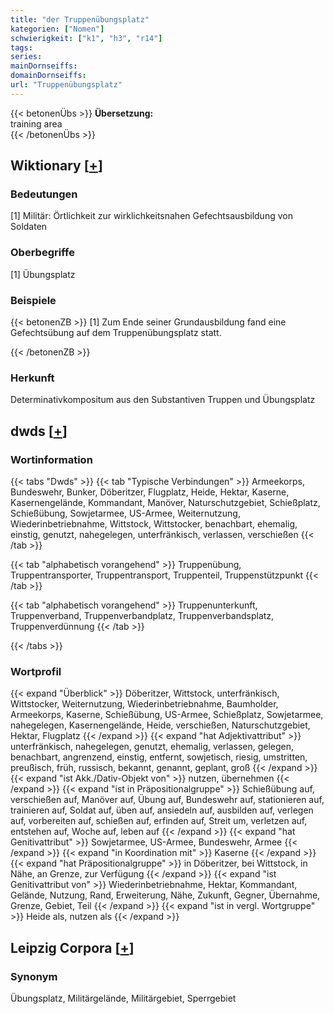 ```yaml
---
title: "der Truppenübungsplatz"
kategorien: ["Nomen"]
schwierigkeit: ["k1", "h3", "r14"]
tags:
series:
mainDornseiffs:
domainDornseiffs:
url: "Truppenübungsplatz"
---
```


{{< betonenÜbs >}}
**Übersetzung:**  
training area  
{{< /betonenÜbs >}}

## Wiktionary [[+](https://de.wiktionary.org/wiki/Truppenübungsplatz)]

### Bedeutungen
[1] Militär: Örtlichkeit zur wirklichkeitsnahen Gefechtsausbildung von Soldaten  

### Oberbegriffe
[1] Übungsplatz  

### Beispiele
{{< betonenZB >}}
[1] Zum Ende seiner Grundausbildung fand eine Gefechtsübung auf dem Truppenübungsplatz statt.  

{{< /betonenZB >}}
### Herkunft
Determinativkompositum aus den Substantiven Truppen und Übungsplatz  



## dwds [[+](https://www.dwds.de/wb/Truppenübungsplatz)]

### Wortinformation
{{< tabs "Dwds" >}}
{{< tab "Typische Verbindungen" >}}
Armeekorps, Bundeswehr, Bunker, Döberitzer, Flugplatz, Heide, Hektar, Kaserne, Kasernengelände, Kommandant, Manöver, Naturschutzgebiet, Schießplatz, Schießübung, Sowjetarmee, US-Armee, Weiternutzung, Wiederinbetriebnahme, Wittstock, Wittstocker, benachbart, ehemalig, einstig, genutzt, nahegelegen, unterfränkisch, verlassen, verschießen
{{< /tab >}}

{{< tab "alphabetisch vorangehend" >}}
Truppenübung, Truppentransporter, Truppentransport, Truppenteil, Truppenstützpunkt
{{< /tab >}}

{{< tab "alphabetisch vorangehend" >}}
Truppenunterkunft, Truppenverband, Truppenverbandplatz, Truppenverbandsplatz, Truppenverdünnung
{{< /tab >}}

{{< /tabs >}}

### Wortprofil
{{< expand "Überblick" >}} Döberitzer, Wittstock, unterfränkisch, Wittstocker, Weiternutzung, Wiederinbetriebnahme, Baumholder, Armeekorps, Kaserne, Schießübung, US-Armee, Schießplatz, Sowjetarmee, nahegelegen, Kasernengelände, Heide, verschießen, Naturschutzgebiet, Hektar, Flugplatz {{< /expand >}}
{{< expand "hat Adjektivattribut" >}} unterfränkisch, nahegelegen, genutzt, ehemalig, verlassen, gelegen, benachbart, angrenzend, einstig, entfernt, sowjetisch, riesig, umstritten, preußisch, früh, russisch, bekannt, genannt, geplant, groß {{< /expand >}}
{{< expand "ist Akk./Dativ-Objekt von" >}} nutzen, übernehmen {{< /expand >}}
{{< expand "ist in Präpositionalgruppe" >}} Schießübung auf, verschießen auf, Manöver auf, Übung auf, Bundeswehr auf, stationieren auf, trainieren auf, Soldat auf, üben auf, ansiedeln auf, ausbilden auf, verlegen auf, vorbereiten auf, schießen auf, erfinden auf, Streit um, verletzen auf, entstehen auf, Woche auf, leben auf {{< /expand >}}
{{< expand "hat Genitivattribut" >}} Sowjetarmee, US-Armee, Bundeswehr, Armee {{< /expand >}}
{{< expand "in Koordination mit" >}} Kaserne {{< /expand >}}
{{< expand "hat Präpositionalgruppe" >}} in Döberitzer, bei Wittstock, in Nähe, an Grenze, zur Verfügung {{< /expand >}}
{{< expand "ist Genitivattribut von" >}} Wiederinbetriebnahme, Hektar, Kommandant, Gelände, Nutzung, Rand, Erweiterung, Nähe, Zukunft, Gegner, Übernahme, Grenze, Gebiet, Teil {{< /expand >}}
{{< expand "ist in vergl. Wortgruppe" >}} Heide als, nutzen als {{< /expand >}}

## Leipzig Corpora [[+](https://corpora.uni-leipzig.de/en/res?word=Truppenübungsplatz&corpusId=deu_newscrawl-public_2018)]


### Synonym
Übungsplatz, Militärgelände, Militärgebiet, Sperrgebiet

